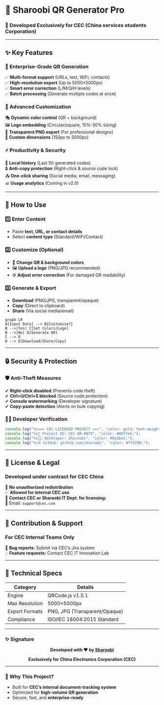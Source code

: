 # **📌 Sharoobi QR Generator Pro**  
### **🚀 Developed Exclusively for CEC (China services students Corporation)**  

 

---

## **✨ Key Features**  

### **🔹 Enterprise-Grade QR Generation**  
✅ **Multi-format support** (URLs, text, WiFi, contacts)  
✅ **High-resolution export** (Up to 5000×5000px)  
✅ **Smart error correction** (L/M/Q/H levels)  
✅ **Batch processing** (Generate multiple codes at once)  

### **🎨 Advanced Customization**  
🎭 **Dynamic color control** (QR + background)  
🖼️ **Logo embedding** (Circular/square, 15%-30% sizing)  
🔄 **Transparent PNG export** (For professional designs)  
📐 **Custom dimensions** (150px to 5000px)  

### **⚡ Productivity & Security**  
📂 **Local history** (Last 50 generated codes)  
🔒 **Anti-copy protection** (Right-click & source code lock)  
📤 **One-click sharing** (Social media, email, messaging)  
📊 **Usage analytics** (Coming in v2.0)  

---

## **🚀 How to Use**  

### **1️⃣ Enter Content**  
- Paste **text, URL, or contact details**  
- Select **content type** (Standard/WiFi/Contact)  

### **2️⃣ Customize (Optional)**  
- 🎨 **Change QR & background colors**  
- 🖼️ **Upload a logo** (PNG/JPG recommended)  
- ⚙️ **Adjust error correction** (For damaged QR readability)  

### **3️⃣ Generate & Export**  
- **Download** (PNG/JPG, transparent/opaque)  
- **Copy** (Direct to clipboard)  
- **Share** (Via social media/email)  

```mermaid
graph LR
A[Input Data] --> B{Customize?}
B -->|Yes| C[Set Colors/Logo]
B -->|No| D[Generate QR]
C --> D
D --> E[Download/Share/Copy]
```

---

## **🔒 Security & Protection**  
### **🛡️ Anti-Theft Measures**  
✔ **Right-click disabled** (Prevents code theft)  
✔ **Ctrl+U/Ctrl+S blocked** (Source code protection)  
✔ **Console watermarking** (Developer signature)  
✔ **Copy-paste detection** (Alerts on bulk copying)  

### **👨‍💻 Developer Verification**  
```javascript
console.log("%c=== CEC LICENSED PROJECT ===", "color: gold; font-weight: bold;");
console.log("%c🔐 Project ID: CEC-QR-8878", "color: #00ffe0;");
console.log("%c👨‍💻 Developer: Sharoobi", "color: #8a2be2;");
console.log("%c🌐 GitHub: github.com/sharoobi", "color: #ffd700;");
```

---

## **📜 License & Legal**  
### **Developed under contract for CEC China**  
🚫 **No unauthorized redistribution**  
✅ **Allowed for internal CEC use**  
📧 **Contact CEC or Sharoobi IT Dept. for licensing:**  
📧 Email: `support@cec.com`  

---

## **🤝 Contribution & Support**  
### **For CEC Internal Teams Only**  
🔧 **Bug reports:** Submit via CEC’s Jira system  
💡 **Feature requests:** Contact CEC IT Innovation Lab  

---

## **📌 Technical Specs**  
| **Category**       | **Details**                     |
|--------------------|---------------------------------|
| Engine             | QRCode.js v1.5.1                |
| Max Resolution     | 5000×5000px                     |
| Export Formats     | PNG, JPG (Transparent/Opaque)   |
| Compliance         | ISO/IEC 18004:2015 Standard     |

---

### **✨ Signature**  
<div align="center">
  <p><b>Developed with ❤️ by <a href="https://github.com/sharoobi">Sharoobi</a></b></p>
  <p><b>Exclusively for China Electronics Corporation (CEC)</b></p>
</div>




---

### **🔎 Why This Project?**  
- Built for **CEC’s internal document-tracking system**  
- Optimized for **high-volume QR generation**  
- Secure, fast, and **enterprise-ready**  


